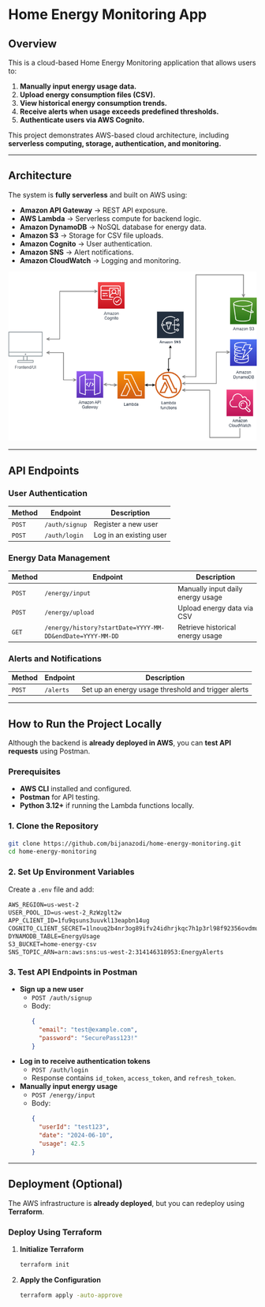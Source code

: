 # **Home Energy Monitoring App**

## **Overview**
This is a cloud-based Home Energy Monitoring application that allows users to:
1. **Manually input energy usage data.**
2. **Upload energy consumption files (CSV).**
3. **View historical energy consumption trends.**
4. **Receive alerts when usage exceeds predefined thresholds.**
5. **Authenticate users via AWS Cognito.**

This project demonstrates AWS-based cloud architecture, including **serverless computing, storage, authentication, and monitoring.**

---

## **Architecture**
The system is **fully serverless** and built on AWS using:
- **Amazon API Gateway** → REST API exposure.
- **AWS Lambda** → Serverless compute for backend logic.
- **Amazon DynamoDB** → NoSQL database for energy data.
- **Amazon S3** → Storage for CSV file uploads.
- **Amazon Cognito** → User authentication.
- **Amazon SNS** → Alert notifications.
- **Amazon CloudWatch** → Logging and monitoring.

<p align="center">
  <img src="architecture-diagram.png" alt="Architecture Diagram" width="700"/>
</p>

---

## **API Endpoints**
### **User Authentication**
| Method | Endpoint | Description |
|--------|---------|-------------|
| `POST` | `/auth/signup` | Register a new user |
| `POST` | `/auth/login` | Log in an existing user |

### **Energy Data Management**
| Method | Endpoint | Description |
|--------|---------|-------------|
| `POST` | `/energy/input` | Manually input daily energy usage |
| `POST` | `/energy/upload` | Upload energy data via CSV |
| `GET`  | `/energy/history?startDate=YYYY-MM-DD&endDate=YYYY-MM-DD` | Retrieve historical energy usage |

### **Alerts and Notifications**
| Method | Endpoint | Description |
|--------|---------|-------------|
| `POST` | `/alerts` | Set up an energy usage threshold and trigger alerts |

---

## **How to Run the Project Locally**
Although the backend is **already deployed in AWS**, you can **test API requests** using Postman.

### **Prerequisites**
- **AWS CLI** installed and configured.
- **Postman** for API testing.
- **Python 3.12+** if running the Lambda functions locally.

### **1. Clone the Repository**
```sh
git clone https://github.com/bijanazodi/home-energy-monitoring.git
cd home-energy-monitoring
```

### **2. Set Up Environment Variables**
Create a `.env` file and add:
```
AWS_REGION=us-west-2
USER_POOL_ID=us-west-2_RzWzglt2w
APP_CLIENT_ID=1fu9qsuns3uuvkl13eapbn14ug
COGNITO_CLIENT_SECRET=1lnouq2b4nr3og89ifv24idhrjkqc7h1p3rl98f92356ovdmubto
DYNAMODB_TABLE=EnergyUsage
S3_BUCKET=home-energy-csv
SNS_TOPIC_ARN=arn:aws:sns:us-west-2:314146318953:EnergyAlerts
```

### **3. Test API Endpoints in Postman**
- **Sign up a new user**
  - `POST /auth/signup`
  - Body:
    ```json
    {
      "email": "test@example.com",
      "password": "SecurePass123!"
    }
    ```
- **Log in to receive authentication tokens**
  - `POST /auth/login`
  - Response contains `id_token`, `access_token`, and `refresh_token`.
- **Manually input energy usage**
  - `POST /energy/input`
  - Body:
    ```json
    {
      "userId": "test123",
      "date": "2024-06-10",
      "usage": 42.5
    }
    ```

---

## **Deployment (Optional)**
The AWS infrastructure is **already deployed**, but you can redeploy using **Terraform**.


### **Deploy Using Terraform**
1. **Initialize Terraform**
   ```sh
   terraform init
   ```
2. **Apply the Configuration**
   ```sh
   terraform apply -auto-approve
   ```



